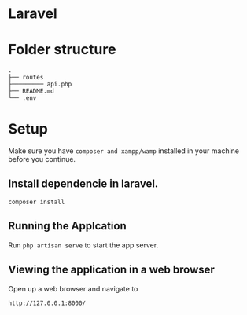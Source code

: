 # Laravel

# Folder structure
```
.
├── routes
├───────── api.php
├── README.md
└── .env
```

# Setup
Make sure you have `composer and xampp/wamp` installed in your machine before you continue.

## Install dependencie in laravel. 
```
composer install
```

## Running the Applcation
Run `php artisan serve` to start the app server.  


## Viewing the application in a web browser
Open up a web browser and navigate to
```
http://127.0.0.1:8000/
```